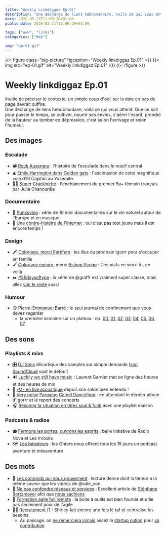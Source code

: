```yaml
---
title: "Weekly Linkdiggaz Ep.01"
description: "Une décharge de liens hebdomadaire, voilà ce qui vous attend. Que ce soit pour passer le temps, se cultiver, nourrir ses envies, s'aérer l'esprit, prendre de la hauteur ou tomber en dépression, c'est selon l'arrivage et selon l'humeur."
date: 2020-03-21T11:09:20+01:00
publishdate: 2020-03-21T11:09:20+01:00

tags: ["www", "links"]
categories: ["Web"]

img: "ep-01.gif"
---
```


{{< figure class="big-picture" figcaption="Weekly linkdiggaz Ep.01" >}}
  {{< img src="ep-01.gif" alt="Weekly linkdiggaz Ep.01" >}}
{{< /figure >}}

# Weekly linkdiggaz Ep.01

Inutile de préciser le contexte, un simple coup d'oeil sur la date en bas de page devrait suffire.  
Une décharge de liens hebdomadaire, voilà ce qui vous attend. Que ce soit pour passer le temps, se cultiver, nourrir ses envies, s'aérer l'esprit, prendre de la hauteur ou tomber en dépression, c'est selon l'arrivage et selon l'humeur.

## Des images

### Escalade

- 📽️ [Rock Auvergne](https://vimeo.com/336043326)&nbsp;: l'histoire de l'escalade dans le macif central
- ⛰️ [Emily Harrington dans Golden gate](https://www.youtube.com/watch?v=ccPYyF-plQY&feature=youtu.be&sf119533053=1)&nbsp;: l'ascenssion de cette magnifique voie d'El Capitan au Yosemite
- 🧗‍♀️ [Super Crackinette](https://www.instagram.com/p/B944QjrpnT8/)&nbsp;: l'enchainement du premier 9a+ féminin français par Julia Chanourdie

### Documentaire

- 🍷 [Punkovino](https://www.arte.tv/fr/videos/RC-017612/punkovino/)&nbsp;: série de 10 mini documentaires sur le vin naturel autour de l'Europe et en musique
- 👾 [Une contre-histoire de l'internet](https://boutique.arte.tv/detail/contre_histoire_internet)&nbsp;: oui c'est pas tout jeune mais il est encore temps !

### Design

- 🖍️ [Coloriage, merci Førtifem](https://twitter.com/Fortifem/status/1241011793939648512)&nbsp;: les illus du prochain Igorrr pour s'occuper en famille
- 🖌️ [Coloriage encore](https://we.tl/t-hHLDL7zpm7), merci [Bishop Parigo](https://www.instagram.com/bishopparigo/)&nbsp;: Des piafs en veux-tu, en voilà
- ✒️ [#36daysoftype](https://www.instagram.com/graffr/)&nbsp;: la série de @graffr est vraiment super classe, mais allez [voir le reste](https://www.instagram.com/explore/tags/36daysoftype/) aussi

### Humour

- 🙃 [Pierre-Emmanuel Barré](https://twitter.com/sale_con)&nbsp;: le seul journal de confinement que vous devez regarder
  - la première semaine sur un plateau&nbsp;:  ep. [00](https://twitter.com/Sale_Con/status/1238527213630361600?s=20), [01](https://twitter.com/Sale_Con/status/1238857895300775944?s=20), [02](https://twitter.com/Sale_Con/status/1239167374185594883?s=20), [03](https://twitter.com/Sale_Con/status/1239553755080790017?s=20), [04](https://twitter.com/Sale_Con/status/1239932388261666820?s=20), [05](https://twitter.com/Sale_Con/status/1240307777836388360?s=20), [06](https://twitter.com/Sale_Con/status/1240641645823041537?s=20), [07](https://twitter.com/Sale_Con/status/1241031588596592645?s=20)

## Des sons

### Playlists & mixs

- 🎛️ [DJ Sims](https://twitter.com/sims_samples/status/1238819195904823298) décortique des samples sur simple demande ([son SoundCloud](https://soundcloud.com/now-futur) vaut le détour)
- 🔊 [Luckily we still have music](https://soundcloud.com/laurent-garnier/sets/lg-contact-tokyo-7-hour-set)&nbsp;: Laurent Garnier met en ligne des heures et des heures de mix
- 🎸 [-M- en live acoustique](https://www.facebook.com/MatthieuChedid/videos/1116182398780666/) depuis son salon bien entendu !
- 📯 [Very noise](https://www.youtube.com/watch?v=Osqf4oIK0E8) [Parpaing](https://www.youtube.com/watch?v=urU5JS4Eb-k) [Camel Dancefloor](https://www.youtube.com/watch?v=tZ3KObtDaGw)&nbsp;: en attendant le dernier album d'Igorrr et le report des concerts
- 🎧 [Résumer la situation en titres soul & funk](https://open.spotify.com/playlist/3K9OFhhZ2j4lpQPUGxt4fg?si=IxoHOx6XQ8iv_SVBsOklwQ) avec une playlist maison

### Podcasts & radios

- 📻 [Fermons les portes, ouvrons les esprits](https://www.nova.fr/reste-ouvert)&nbsp;: belle initiative de Radio Nova et Les Inrocks
- 🗺️ [Les baladeurs](https://www.lesothers.com/podcast-les-baladeurs)&nbsp;: les Ohters nous offrent tous les 15 jours un podcast aventure et mésaventure

## Des mots

- 📰 [Les connards qui nous gouvernent](https://blog.mondediplo.net/les-connards-qui-nous-gouvernent)&nbsp;: lecture dense dont la teneur a la même saveur que les vidéos de @sale_con
- 📄 [Ne pas confondre réseaux et services](https://framablog.org/2020/03/21/linternet-pendant-le-confinement/) : Excellent article de [Stéphane Bortzmeyer](https://twitter.com/bortzmeyer) afin que [nous sachions](https://twitter.com/neonemesis/status/1241445495567982593)
- 🧰 [Formation agile full remote](https://nrichand.github.io/remote-agile-training/)&nbsp;: la boite à outils est bien fournie et utile pas seulement pour de l'agile
- 👨‍💻 [Recrutement IT](https://twitter.com/shirleyalmosni/status/1241296911862321154)&nbsp;: Shirley fait encore une fois le taf et centralise les besoins
  - Au passage, on [ne remerciera jamais](https://twitter.com/shirleyalmosni/status/1241107099884584965) assez la [startup nation](https://twitter.com/shirleyalmosni/status/1240569333140590592) pour [sa contribution](https://twitter.com/shirleyalmosni/status/1241286594209951744)